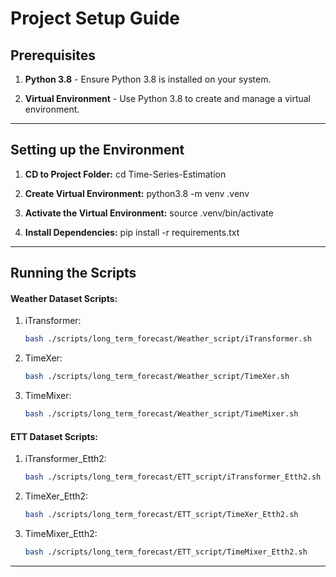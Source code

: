 # Project Setup Guide

## Prerequisites
1. **Python 3.8** - Ensure Python 3.8 is installed on your system.

2. **Virtual Environment** - Use Python 3.8 to create and manage a virtual environment.

---

## Setting up the Environment

1. **CD to Project Folder:**
cd Time-Series-Estimation

2. **Create Virtual Environment:**
   python3.8 -m venv .venv

3. **Activate the Virtual Environment:**
   source .venv/bin/activate

4. **Install Dependencies:**
   pip install -r requirements.txt

---

## Running the Scripts
#### Weather Dataset Scripts:
1. iTransformer:
   ```bash
   bash ./scripts/long_term_forecast/Weather_script/iTransformer.sh
   ```
2. TimeXer:
   ```bash
   bash ./scripts/long_term_forecast/Weather_script/TimeXer.sh
   ```
3. TimeMixer:
   ```bash
   bash ./scripts/long_term_forecast/Weather_script/TimeMixer.sh
   ```

#### ETT Dataset Scripts:
1. iTransformer_Etth2:
   ```bash
   bash ./scripts/long_term_forecast/ETT_script/iTransformer_Etth2.sh
   ```
2. TimeXer_Etth2:
   ```bash
   bash ./scripts/long_term_forecast/ETT_script/TimeXer_Etth2.sh
   ```
3. TimeMixer_Etth2:
   ```bash
   bash ./scripts/long_term_forecast/ETT_script/TimeMixer_Etth2.sh
   ```

---
